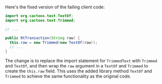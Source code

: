 Here's the fixed version of the failing client code:

```java
import org.cactoos.text.TextOf;
import org.cactoos.text.Trimmed;

// ...

public RtTransaction(String raw) {
  this.raw = new Trimmed(new TextOf(raw));
  // ...
}
```

The change is to replace the import statement for `TrimmedText` with `Trimmed` and `TextOf`, and then wrap the `raw` argument in a `TextOf` and `Trimmed` to create the `this.raw` field. This uses the added library method `TextOf` and `Trimmed` to achieve the same functionality as the original code.